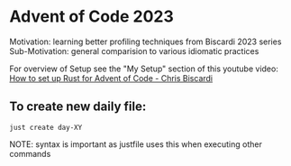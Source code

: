 # Advent of Code 2023

Motivation: learning better profiling techniques from Biscardi 2023 series
Sub-Motivation: general comparision to various idiomatic practices

For overview of Setup see the "My Setup" section of this youtube video: [How to set up Rust for Advent of Code - Chris Biscardi](https://youtu.be/fEQv-cqzbPg?si=0_AqsxhTAQVKA5n9&t=431)

## To create new daily file:

`just create day-XY`

NOTE: syntax is important as justfile uses this when executing other commands
